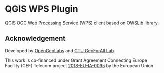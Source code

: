 # QGIS WPS Plugin

QGIS [OGC Web Processing Service](https://www.ogc.org/standards/wps)
(WPS) client based on [OWSLib](https://geopython.github.io/OWSLib/)
library.

## Acknowledgement

Developed by
[OpenGeoLabs](https://opengeolabs.cz/en/home/) and
[CTU GeoForAll
Lab](https://geomatics.fsv.cvut.cz/research/geoforall/).

This work is co-financed under Grant Agreement Connecting Europe
Facility (CEF) Telecom project
[2018-EU-IA-0095](https://ec.europa.eu/inea/en/connecting-europe-facility/cef-telecom/2018-eu-ia-0095)
by the European Union.
